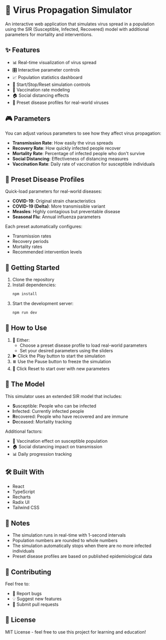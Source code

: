 # 🦠 Virus Propagation Simulator

An interactive web application that simulates virus spread in a population using the SIR (Susceptible, Infected, Recovered) model with additional parameters for mortality and interventions.

## ✨ Features

- 📊 Real-time visualization of virus spread
- 🎛️ Interactive parameter controls
- 📈 Population statistics dashboard
- 🔄 Start/Stop/Reset simulation controls
- 💉 Vaccination rate modeling
- 🏠 Social distancing effects
- 🧬 Preset disease profiles for real-world viruses

## 🎮 Parameters

You can adjust various parameters to see how they affect virus propagation:

- **Transmission Rate**: How easily the virus spreads
- **Recovery Rate**: How quickly infected people recover
- **Mortality Rate**: Percentage of infected people who don't survive
- **Social Distancing**: Effectiveness of distancing measures
- **Vaccination Rate**: Daily rate of vaccination for susceptible individuals

## 🦠 Preset Disease Profiles

Quick-load parameters for real-world diseases:

- **COVID-19**: Original strain characteristics
- **COVID-19 (Delta)**: More transmissible variant
- **Measles**: Highly contagious but preventable disease
- **Seasonal Flu**: Annual influenza parameters

Each preset automatically configures:
- Transmission rates
- Recovery periods
- Mortality rates
- Recommended intervention levels

## 🚀 Getting Started

1. Clone the repository
2. Install dependencies:
   ```bash
   npm install
   ```
3. Start the development server:
   ```bash
   npm run dev
   ```

## 📖 How to Use

1. 🎯 Either:
   - Choose a preset disease profile to load real-world parameters
   - Set your desired parameters using the sliders
2. ▶️ Click the Play button to start the simulation
3. ⏸️ Use the Pause button to freeze the simulation
4. 🔄 Click Reset to start over with new parameters

## 🧮 The Model

This simulator uses an extended SIR model that includes:

- **S**usceptible: People who can be infected
- **I**nfected: Currently infected people
- **R**ecovered: People who have recovered and are immune
- **D**eceased: Mortality tracking

Additional factors:
- 💉 Vaccination effect on susceptible population
- 🏠 Social distancing impact on transmission
- 📊 Daily progression tracking

## 🛠️ Built With

- React
- TypeScript
- Recharts
- Radix UI
- Tailwind CSS

## 📝 Notes

- The simulation runs in real-time with 1-second intervals
- Population numbers are rounded to whole numbers
- The simulation automatically stops when there are no more infected individuals
- Preset disease profiles are based on published epidemiological data

## 🤝 Contributing

Feel free to:
- 🐛 Report bugs
- 💡 Suggest new features
- 🔧 Submit pull requests

## 📜 License

MIT License - feel free to use this project for learning and education!